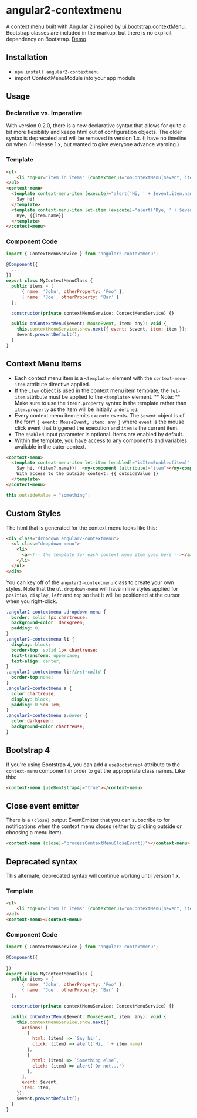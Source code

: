 # angular2-contextmenu

A context menu built with Angular 2 inspired by [ui.bootstrap.contextMenu](https://github.com/Templarian/ui.bootstrap.contextMenu).  Bootstrap classes are included in the markup, but there is no explicit dependency on Bootstrap. [Demo](http://plnkr.co/edit/wpJXpEh4zNZ4uCxTURx2?p=preview)

## Installation

- `npm install angular2-contextmenu`
- import ContextMenuModule into your app module

## Usage

### Declarative vs. Imperative

With version 0.2.0, there is a new declarative syntax that allows for quite a bit more flexibility and keeps html out of configuration objects.
The older syntax is deprecated and will be removed in version 1.x.  (I have no timeline on when I'll release 1.x, but wanted to give everyone advance warning.)

### Template

```html
<ul>
    <li *ngFor="item in items" (contextmenu)="onContextMenu($event, item)">Right Click: {{item.name}}</li>
</ul>
<context-menu>
  <template context-menu-item (execute)="alert('Hi, ' + $event.item.name)">
    Say hi!
  </template>
  <template context-menu-item let-item (execute)="alert('Bye, ' + $event.item.name)">
    Bye, {{item.name}}
  </template>
</context-menu>
```

### Component Code

```js
import { ContextMenuService } from 'angular2-contextmenu';

@Component({
  ...
})
export class MyContextMenuClass {
  public items = [
      { name: 'John', otherProperty: 'Foo' },
      { name: 'Joe', otherProperty: 'Bar' }
  };

  constructor(private contextMenuService: ContextMenuService) {}

  public onContextMenu($event: MouseEvent, item: any): void {
    this.contextMenuService.show.next({ event: $event, item: item });
    $event.preventDefault();
  }
}
```

## Context Menu Items

- Each context menu item is a `<template>` element with the `context-menu-item` attribute directive applied.
- If the `item` object is used in the context menu item template, the `let-item` attribute must be applied to the `<template>` element. 
  ** Note: ** Make sure to use the `item?.property` syntax in the template rather than `item.property` as the item will be initially `undefined`.
- Every context menu item emits `execute` events. The `$event` object is of the form `{ event: MouseEvent, item: any }` where `event` is the mouse click event
  that triggered the execution and `item` is the current item.
- The `enabled` input parameter is optional.  Items are enabled by default.
- Within the template, you have access to any components and variables available in the outer context.

```html
<context-menu>
  <template context-menu-item let-item [enabled]="isItemEnabled(item)" (execute)="alert('Hi, ' + $event.item.name); $event.event.preventDefault();">
    Say hi, {{item?.name}}!  <my-component [attribute]="item"></my-component>
    With access to the outside context: {{ outsideValue }}
  </template>
</context-menu>
```
```js
this.outsideValue = "something";
```

## Custom Styles

The html that is generated for the context menu looks like this:

```html
<div class="dropdown angular2-contextmenu">
  <ul class="dropdown-menu">
    <li>
      <a><!-- the template for each context menu item goes here --></a>
    </li>
  </ul>
</div>
```

You can key off of the `angular2-contextmenu` class to create your own styles.  Note that the `ul.dropdown-menu` will have inline styles applied for `position`, `display`, `left` and `top` so that it will be positioned at the cursor when you right-click.

```css
.angular2-contextmenu .dropdown-menu {
  border: solid 1px chartreuse;
  background-color: darkgreen;
  padding: 0;
}
.angular2-contextmenu li {
  display: block;
  border-top: solid 1px chartreuse;
  text-transform: uppercase;
  text-align: center;
}
.angular2-contextmenu li:first-child {
  border-top:none;
}
.angular2-contextmenu a {
  color:chartreuse;
  display: block;
  padding: 0.5em 1em;
}
.angular2-contextmenu a:hover {
  color:darkgreen;
  background-color:chartreuse;
}
```

## Bootstrap 4

If you're using Bootstrap 4, you can add a `useBootstrap4` attribute to the `context-menu` component in order to get the appropriate class names.  Like this:

```html
<context-menu [useBootstrap4]="true"></context-menu>
```

## Close event emitter

There is a `(close)` output EventEmitter that you can subscribe to for notifications when the context menu closes (either by clicking outside or choosing a menu item).

```html
<context-menu (close)="processContextMenuCloseEvent()"></context-menu>
```

## Deprecated syntax

This alternate, deprecated syntax will continue working until version 1.x.

### Template

```html
<ul>
    <li *ngFor="item in items" (contextmenu)="onContextMenu($event, item)">Right Click: {{item.name}}</li>
</ul>
<context-menu></context-menu>
```

### Component Code

```js
import { ContextMenuService } from 'angular2-contextmenu';

@Component({
  ...
})
export class MyContextMenuClass {
  public items = [
      { name: 'John', otherProperty: 'Foo' },
      { name: 'Joe', otherProperty: 'Bar' }
  };

  constructor(private contextMenuService: ContextMenuService) {}

  public onContextMenu($event: MouseEvent, item: any): void {
    this.contextMenuService.show.next({
      actions: [
        {
          html: (item) => `Say hi!`,
          click: (item) => alert('Hi, ' + item.name)
        },
        {
          html: (item) => `Something else`,
          click: (item) => alert('Or not...')
        },
      ],
      event: $event,
      item: item,
    });
    $event.preventDefault();
  }
}
```

